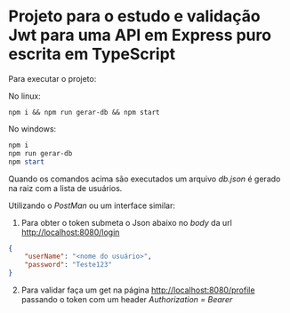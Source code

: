 # Projeto para o estudo e validação Jwt para uma API em Express puro escrita em TypeScript

Para executar o projeto:

No linux:
  ~~~ terminal
  npm i && npm run gerar-db && npm start
  ~~~

No windows:
  ~~~ PowerShell
  npm i
  npm run gerar-db
  npm start
  ~~~

Quando os comandos acima são executados um arquivo *db.json* é gerado na raiz com a lista de usuários.

Utilizando o *PostMan* ou um interface similar:

1. Para obter o token submeta o Json abaixo no *body* da url [http://localhost:8080/login](http://localhost:8080/login)
  ~~~ json
  {
      "userName": "<nome do usuário>",
      "password": "Teste123"
  }
  ~~~

2. Para validar faça um get na página [http://localhost:8080/profile](http://localhost:8080/profile) passando o token com um header *Authorization = Bearer <token>*